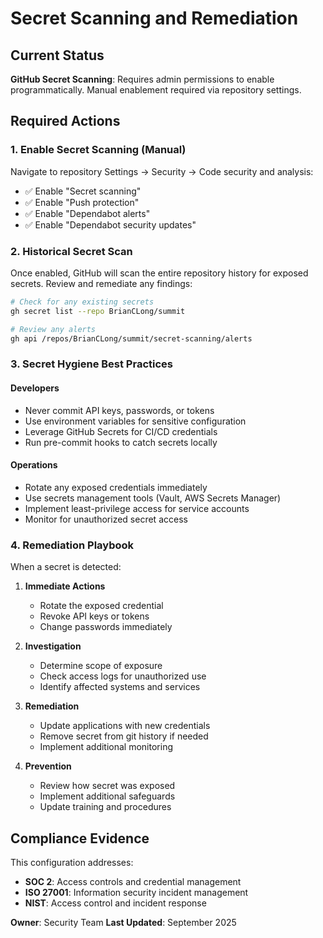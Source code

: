 # Secret Scanning and Remediation

## Current Status

**GitHub Secret Scanning**: Requires admin permissions to enable programmatically. Manual enablement required via repository settings.

## Required Actions

### 1. Enable Secret Scanning (Manual)

Navigate to repository Settings → Security → Code security and analysis:

- ✅ Enable "Secret scanning"
- ✅ Enable "Push protection"
- ✅ Enable "Dependabot alerts"
- ✅ Enable "Dependabot security updates"

### 2. Historical Secret Scan

Once enabled, GitHub will scan the entire repository history for exposed secrets. Review and remediate any findings:

```bash
# Check for any existing secrets
gh secret list --repo BrianCLong/summit

# Review any alerts
gh api /repos/BrianCLong/summit/secret-scanning/alerts
```

### 3. Secret Hygiene Best Practices

#### Developers

- Never commit API keys, passwords, or tokens
- Use environment variables for sensitive configuration
- Leverage GitHub Secrets for CI/CD credentials
- Run pre-commit hooks to catch secrets locally

#### Operations

- Rotate any exposed credentials immediately
- Use secrets management tools (Vault, AWS Secrets Manager)
- Implement least-privilege access for service accounts
- Monitor for unauthorized secret access

### 4. Remediation Playbook

When a secret is detected:

1. **Immediate Actions**
   - Rotate the exposed credential
   - Revoke API keys or tokens
   - Change passwords immediately

2. **Investigation**
   - Determine scope of exposure
   - Check access logs for unauthorized use
   - Identify affected systems and services

3. **Remediation**
   - Update applications with new credentials
   - Remove secret from git history if needed
   - Implement additional monitoring

4. **Prevention**
   - Review how secret was exposed
   - Implement additional safeguards
   - Update training and procedures

## Compliance Evidence

This configuration addresses:

- **SOC 2**: Access controls and credential management
- **ISO 27001**: Information security incident management
- **NIST**: Access control and incident response

**Owner**: Security Team
**Last Updated**: September 2025
